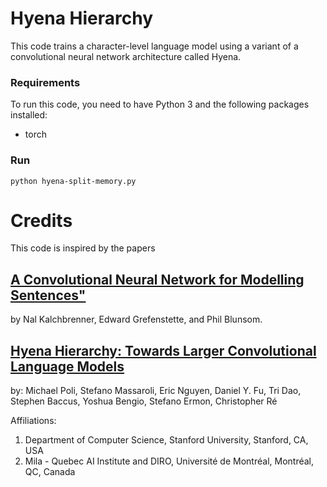 # Hyena Hierarchy

This code trains a character-level language model using a variant of a convolutional neural network architecture called Hyena. 

### Requirements

To run this code, you need to have Python 3 and the following packages installed:

- torch

### Run
`python hyena-split-memory.py`

# Credits

This code is inspired by the papers 
## [A Convolutional Neural Network for Modelling Sentences"](https://arxiv.org/abs/1404.2188)
 by Nal Kalchbrenner, Edward Grefenstette, and Phil Blunsom.


## [Hyena Hierarchy: Towards Larger Convolutional Language Models](https://arxiv.org/pdf/2302.10866.pdf)
by: Michael Poli, Stefano Massaroli, Eric Nguyen, Daniel Y. Fu, Tri Dao, Stephen Baccus, Yoshua Bengio, Stefano Ermon, Christopher Ré

Affiliations:
1. Department of Computer Science, Stanford University, Stanford, CA, USA
2. Mila - Quebec AI Institute and DIRO, Université de Montréal, Montréal, QC, Canada

